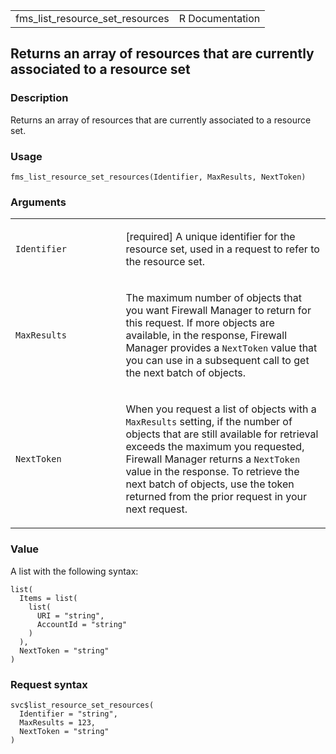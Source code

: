 <table style="width: 100%;">
<tbody>
<tr class="odd">
<td>fms_list_resource_set_resources</td>
<td style="text-align: right;">R Documentation</td>
</tr>
</tbody>
</table>

## Returns an array of resources that are currently associated to a resource set

### Description

Returns an array of resources that are currently associated to a
resource set.

### Usage

    fms_list_resource_set_resources(Identifier, MaxResults, NextToken)

### Arguments

<table>
<colgroup>
<col style="width: 35%" />
<col style="width: 65%" />
</colgroup>
<tbody>
<tr class="odd">
<td><code
id="fms_list_resource_set_resources_:_Identifier">Identifier</code></td>
<td><p>[required] A unique identifier for the resource set, used in a
request to refer to the resource set.</p></td>
</tr>
<tr class="even">
<td><code
id="fms_list_resource_set_resources_:_MaxResults">MaxResults</code></td>
<td><p>The maximum number of objects that you want Firewall Manager to
return for this request. If more objects are available, in the response,
Firewall Manager provides a <code>NextToken</code> value that you can
use in a subsequent call to get the next batch of objects.</p></td>
</tr>
<tr class="odd">
<td><code
id="fms_list_resource_set_resources_:_NextToken">NextToken</code></td>
<td><p>When you request a list of objects with a <code>MaxResults</code>
setting, if the number of objects that are still available for retrieval
exceeds the maximum you requested, Firewall Manager returns a
<code>NextToken</code> value in the response. To retrieve the next batch
of objects, use the token returned from the prior request in your next
request.</p></td>
</tr>
</tbody>
</table>

### Value

A list with the following syntax:

    list(
      Items = list(
        list(
          URI = "string",
          AccountId = "string"
        )
      ),
      NextToken = "string"
    )

### Request syntax

    svc$list_resource_set_resources(
      Identifier = "string",
      MaxResults = 123,
      NextToken = "string"
    )
